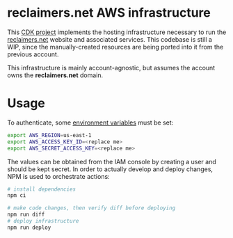 # reclaimers.net AWS infrastructure
This [CDK project][cdk] implements the hosting infrastructure necessary to run the [reclaimers.net](https://reclaimers.net) website and associated services. This codebase is still a WIP, since the manually-created resources are being ported into it from the previous account.

This infrastructure is mainly account-agnostic, but assumes the account owns the **reclaimers.net** domain.

# Usage
To authenticate, some [environment variables][env] must be set:

```sh
export AWS_REGION=us-east-1
export AWS_ACCESS_KEY_ID=<replace me>
export AWS_SECRET_ACCESS_KEY=<replace me>
```

The values can be obtained from the IAM console by creating a user and should be kept secret. In order to actually develop and deploy changes, NPM is used to orchestrate actions:

```sh
# install dependencies
npm ci

# make code changes, then verify diff before deploying
npm run diff
# deploy infrastructure
npm run deploy
```

[cdk]: https://docs.aws.amazon.com/cdk
[env]: https://docs.aws.amazon.com/cli/latest/userguide/cli-configure-envvars.html
